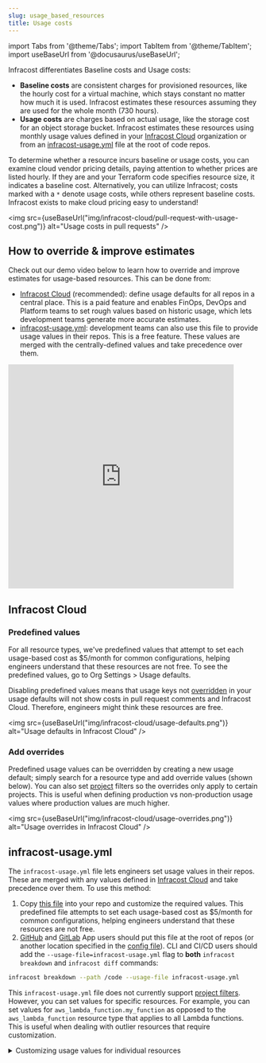 ```yaml
---
slug: usage_based_resources
title: Usage costs
---
```


import Tabs from '@theme/Tabs';
import TabItem from '@theme/TabItem';
import useBaseUrl from '@docusaurus/useBaseUrl';

Infracost differentiates Baseline costs and Usage costs:

- **Baseline costs** are consistent charges for provisioned resources, like the hourly cost for a virtual machine, which stays constant no matter how much it is used. Infracost estimates these resources assuming they are used for the whole month (730 hours).
- **Usage costs** are charges based on actual usage, like the storage cost for an object storage bucket. Infracost estimates these resources using monthly usage values defined in your [Infracost Cloud](#infracost-cloud) organization or from an [infracost-usage.yml](#infracost-usageyml) file at the root of code repos.

To determine whether a resource incurs baseline or usage costs, you can examine cloud vendor pricing details, paying attention to whether prices are listed hourly. If they are and your Terraform code specifies resource size, it indicates a baseline cost. Alternatively, you can utilize Infracost; costs marked with a `*` denote usage costs, while others represent baseline costs. Infracost exists to make cloud pricing easy to understand!

<img src={useBaseUrl("img/infracost-cloud/pull-request-with-usage-cost.png")} alt="Usage costs in pull requests" />

## How to override & improve estimates

Check out our demo video below to learn how to override and improve estimates for usage-based resources. This can be done from:

- [Infracost Cloud](#infracost-cloud) (recommended): define usage defaults for all repos in a central place. This is a paid feature and enables FinOps, DevOps and Platform teams to set rough values based on historic usage, which lets development teams generate more accurate estimates.
- [infracost-usage.yml](#infracost-usageyml): development teams can also use this file to provide usage values in their repos. This is a free feature. These values are merged with the centrally-defined values and take precedence over them.

<iframe width="90%" height="450" src="https://www.youtube.com/embed/dZxO4XUq7UE" title="Demo of usage costs feature" frameBorder={0} allow="accelerometer; autoplay; clipboard-write; encrypted-media; gyroscope; picture-in-picture" allowFullScreen={true}></iframe>

## Infracost Cloud

### Predefined values

For all resource types, we've predefined values that attempt to set each usage-based cost as $5/month for common configurations, helping engineers understand that these resources are not free. To see the predefined values, go to Org Settings > Usage defaults.

Disabling predefined values means that usage keys not [overridden](#add-overrides) in your usage defaults will not show costs in pull request comments and Infracost Cloud. Therefore, engineers might think these resources are free.

<img src={useBaseUrl("img/infracost-cloud/usage-defaults.png")} alt="Usage defaults in Infracost Cloud" />

### Add overrides

Predefined usage values can be overridden by creating a new usage default; simply search for a resource type and add override values (shown below). You can also set [project](/docs/infracost_cloud/key_concepts/#projects) filters so the overrides only apply to certain projects. This is useful when defining production vs non-production usage values where production values are much higher.

<img src={useBaseUrl("img/infracost-cloud/usage-overrides.png")} alt="Usage overrides in Infracost Cloud" />

## infracost-usage.yml

The `infracost-usage.yml` file lets engineers set usage values in their repos. These are merged with any values defined in [Infracost Cloud](#infracost-cloud) and take precedence over them. To use this method:

1. Copy [this file](https://github.com/infracost/infracost/blob/master/infracost-usage-defaults.small.yml) into your repo and customize the required values. This predefined file attempts to set each usage-based cost as $5/month for common configurations, helping engineers understand that these resources are not free.
2. [GitHub](/docs/integrations/github_app/) and [GitLab](/docs/integrations/gitlab_app/) App users should put this file at the root of repos (or another location specified in the [config file](/docs/features/config_file/)). CLI and CI/CD users should add the `--usage-file=infracost-usage.yml` flag to **both** `infracost breakdown` and `infracost diff` commands:

```sh
infracost breakdown --path /code --usage-file infracost-usage.yml
```

This `infracost-usage.yml` file does not currently support [project filters](/docs/features/usage_based_resources/#add-overrides). However, you can set values for specific resources. For example, you can set values for `aws_lambda_function.my_function` as opposed to the `aws_lambda_function` resource type that applies to all Lambda functions. This is useful when dealing with outlier resources that require customization.

<details>
<summary>Customizing usage values for individual resources</summary>

The following `infracost-usage.yml` file demonstrates how values for individual resources can be customized:

```yml
version: 0.1
# Defaults applied to all resources of this type
resource_type_default_usage:
  aws_dynamodb_table:
    storage_gb: 1000 # Set in all DynamoDB table resources

# Values applied to individual resources
resource_usage:
  aws_dynamodb_table.my_table:
    monthly_write_request_units: 200 # Merged with default that defines storage_gb, so both attributes are set for this resource

  aws_dynamodb_table.my_other_table:
    storage_gb: 50 # Overrides the default

  # Use the full path of the resource for modules (same value that Infracost outputs in the Name column)
  module.my_module.aws_dynamodb_table.my_table:
    storage_gb: 1000
```

#### Resource arrays/maps

The wildcard character `[*]` can be used for resource arrays (resources with [`count` meta-argument](https://www.terraform.io/docs/language/meta-arguments/count.html)) and resource maps (resources with [`for_each` meta-argument](https://www.terraform.io/docs/language/meta-arguments/for_each.html)), such as AWS CloudWatch Log Groups. Infracost will apply the usage values individually to each element of the array/map (they all get the same values). If both an array element such as `this[0]` (or map element such as `this["foo"]`) and `[*]` are specified for a resource, only the array/map element's usage will be applied to that resource. This enables you to define default values using `[*]` and override specific elements using their index or key.

<Tabs
defaultValue="using-array-wildcard"
values={[
{label: 'Using array or map wildcard', value: 'using-array-wildcard'},
{label: 'Array without wildcard', value: 'array-without-wildcard'},
{label: 'Map without wildcard', value: 'map-without-wildcard'}
]}>
<TabItem value="using-array-wildcard">

```yml
version: 0.1
resource_usage:
  aws_cloudwatch_log_group.my_group[*]:
    storage_gb: 1000
    monthly_data_ingested_gb: 1000
    monthly_data_scanned_gb: 200
  mod.my_module[*].aws_cloudwatch_log_group.my_group[*]:
    storage_gb: 1000
    monthly_data_ingested_gb: 1000
    monthly_data_scanned_gb: 200
```

  </TabItem>
  <TabItem value="array-without-wildcard">

```yml
version: 0.1
resource_usage:
  aws_cloudwatch_log_group.my_group[0]:
    storage_gb: 1000
    monthly_data_ingested_gb: 1000
    monthly_data_scanned_gb: 200

  aws_cloudwatch_log_group.my_group[1]:
    storage_gb: 1000
    monthly_data_ingested_gb: 1000
    monthly_data_scanned_gb: 200

  aws_cloudwatch_log_group.my_group[3]:
    storage_gb: 1000
    monthly_data_ingested_gb: 1000
    monthly_data_scanned_gb: 200

  mod.my_mod[0].aws_cloudwatch_log_group.my_group[0]:
    storage_gb: 1000
    monthly_data_ingested_gb: 1000
    monthly_data_scanned_gb: 200

  mod.my_mod[1].aws_cloudwatch_log_group.my_group[0]:
    storage_gb: 1000
    monthly_data_ingested_gb: 1000
    monthly_data_scanned_gb: 200
```

  </TabItem>
  <TabItem value="map-without-wildcard">

```yml
version: 0.1
resource_usage:
  aws_cloudwatch_log_group.my_group["foo"]:
    storage_gb: 1000
    monthly_data_ingested_gb: 1000
    monthly_data_scanned_gb: 200

  mod.my_mod["bar"].aws_cloudwatch_log_group.my_group["foo"]:
    storage_gb: 1000
    monthly_data_ingested_gb: 1000
    monthly_data_scanned_gb: 200
```

  </TabItem>
</Tabs>

#### EC2 reserved instances

What-if analysis can be done on AWS EC2 Reserved Instances (RI) using the usage file. The RI type, term and payment option can be defined as shown below, to quickly get a monthly cost estimate. This works with `aws_instance` as well as `aws_eks_node_group` and `aws_autoscaling_group` as they also create EC2 instances. Let us know how you'd like Infracost to show the upfront costs by [creating a GitHub issue](https://github.com/infracost/infracost/issues/).

```yml
version: 0.1
resource_usage:
  aws_instance.my_instance:
    operating_system: linux # Override the operating system of the instance, can be: linux, windows, suse, rhel.
    reserved_instance_type: standard # Offering class for Reserved Instances. Can be: convertible, standard.
    reserved_instance_term: 1_year # Term for Reserved Instances. Can be: 1_year, 3_year.
    reserved_instance_payment_option: all_upfront # Payment option for Reserved Instances. Can be: no_upfront, partial_upfront, all_upfront.
```

</details>
